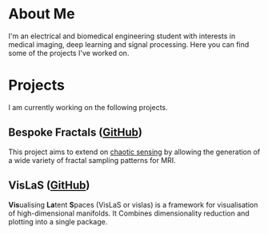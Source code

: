 # About Me
I'm an electrical and biomedical engineering student with interests in medical imaging, deep learning and signal processing. Here you can find some of the projects I've worked on. 

# Projects
I am currently working on the following projects.
## Bespoke Fractals ([GitHub](https://jacobwhite-dev.github.io/bespoke-fractals/))
This project aims to extend on [chaotic sensing](https://shakes76.github.io/ChaoS/) by allowing the generation of a wide variety of fractal sampling patterns for MRI. 

## VisLaS ([GitHub](https://jacobwhite-dev.github.io/vislas/))
**Vis**ualising **La**tent **S**paces (VisLaS or vislas) is a framework for visualisation of high-dimensional manifolds. It Combines dimensionality reduction and plotting into a single package.
